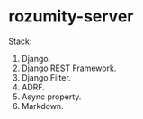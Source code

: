 # rozumity-server
Stack:
1. Django.
2. Django REST Framework.
3. Django Filter.
4. ADRF.
5. Async property.
6. Markdown.